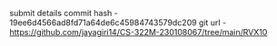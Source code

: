 submit details
commit hash - 19ee6d4566ad8fd71a64de6c45984743579dc209 git url -https://github.com/jayagiri14/CS-322M-230108067/tree/main/RVX10